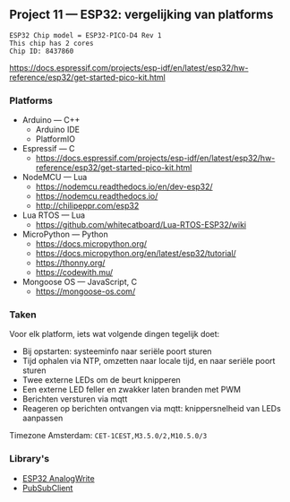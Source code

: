 
## Project 11 — ESP32: vergelijking van platforms

```
ESP32 Chip model = ESP32-PICO-D4 Rev 1
This chip has 2 cores
Chip ID: 8437860
```

https://docs.espressif.com/projects/esp-idf/en/latest/esp32/hw-reference/esp32/get-started-pico-kit.html

### Platforms

 * Arduino — C++
     * Arduino IDE
     * PlatformIO
 * Espressif — C
     * https://docs.espressif.com/projects/esp-idf/en/latest/esp32/hw-reference/esp32/get-started-pico-kit.html
 * NodeMCU — Lua
     * https://nodemcu.readthedocs.io/en/dev-esp32/
     * https://nodemcu.readthedocs.io/
     * http://chilipeppr.com/esp32
 * Lua RTOS — Lua
     * https://github.com/whitecatboard/Lua-RTOS-ESP32/wiki
 * MicroPython — Python
     * https://docs.micropython.org/
     * https://docs.micropython.org/en/latest/esp32/tutorial/
     * https://thonny.org/
     * https://codewith.mu/
 * Mongoose OS — JavaScript, C
     * https://mongoose-os.com/

### Taken

Voor elk platform, iets wat volgende dingen tegelijk doet:

 * Bij opstarten: systeeminfo naar seriële poort sturen
 * Tijd ophalen via NTP, omzetten naar locale tijd, en naar seriële
   poort sturen
 * Twee externe LEDs om de beurt knipperen
 * Een externe LED feller en zwakker laten branden met PWM
 * Berichten versturen via mqtt
 * Reageren op berichten ontvangen via mqtt: knippersnelheid van LEDs aanpassen


Timezone Amsterdam: `CET-1CEST,M3.5.0/2,M10.5.0/3`

### Library's

 * [ESP32 AnalogWrite](https://github.com/ERROPiX/ESP32_AnalogWrite)
 * [PubSubClient](https://pubsubclient.knolleary.net/)

